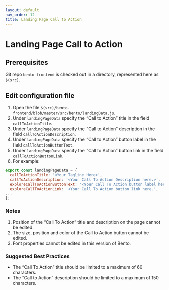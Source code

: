 ```yaml
---
layout: default
nav_order: 12
title: Landing Page Call to Action
---
```


# Landing Page Call to Action 

## Prerequisites
Git repo `bento-frontend` is checked out in a directory, represented here as `$(src)`.

## Edit configuration file
1. Open the file `$(src)/bento-frontend/blob/master/src/bento/landingData.js`.
2. Under `landingPageData` specify the “Call to Action” title  in the field `callToActionTitle`.
3. Under `landingPageData` specify the "Call to Action” description in the field `callToActionDescription`.
4. Under `landingPageData` specify the “Call to Action” button label in the field `callToActionButtonText`.
5. Under `landingPageData` specify the “Call to Action” button link in the field `callToActionButtonLink`.
6. For example:

```javascript
export const landingPageData = {
  callToActionTitle: '<Your Tagline Here>',
  callToActionDescription: '<Your Call To Action Description here.>',
  exploreCallToActionButtonText: '<Your Call To Action button label here.>',
  exploreCallToActionLink: '<Your Call To Action button link here.',
...
};
```

### Notes
1. Position of the “Call To Action” title and description on the page cannot be edited.
2. The size, position and color of the Call to Action button cannot be edited.
3. Font properties cannot be edited in this version of Bento.

### Suggested Best Practices
- The “Call To Action” title should be limited to a maximum of 60 characters.
- The “Call to Action” description should be limited to a maximum of 150 characters.

